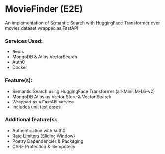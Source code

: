 # MovieFinder (E2E)

An implementation of Semantic Search with HuggingFace Transformer over movies dataset wrapped as FastAPI

### Services Used:

- Redis
- MongoDB & Atlas VectorSearch
- Auth0
- Docker

### Feature(s):

- Semantic Search using HuggingFace Transformer (all-MiniLM-L6-v2)
- MongoDB Atlas as Vector Store & Vector Search
- Wrapped as a FastAPI service
- Includes unit test cases

### Additional feature(s):

- Authentication with Auth0
- Rate Limiters (Sliding Window)
- Poetry Dependencies & Packaging
- CSRF Protection & Idempotecy
